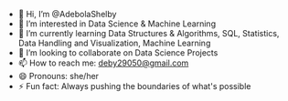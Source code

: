 - 👋 Hi, I’m @AdebolaShelby
- 👀 I’m interested in Data Science & Machine Learning
- 🌱 I’m currently learning Data Structures & Algorithms, SQL, Statistics, Data Handling and Visualization, Machine Learning
- 💞️ I’m looking to collaborate on Data Science Projects
- 📫 How to reach me: deby29050@gmail.com
- 😄 Pronouns: she/her
- ⚡ Fun fact: Always pushing the boundaries of what's possible

<!---
AdebolaShelby/AdebolaShelby is a ✨ special ✨ repository because its `README.md` (this file) appears on your GitHub profile.
You can click the Preview link to take a look at your changes.
--->
